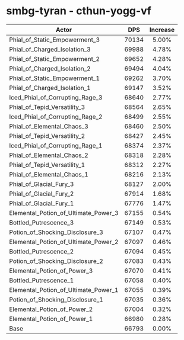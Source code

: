 # smbg-tyran - cthun-yogg-vf
| Actor | DPS | Increase |
|---|:---:|:---:|
|Phial_of_Static_Empowerment_3|70134|5.00%|
|Phial_of_Charged_Isolation_3|69988|4.78%|
|Phial_of_Static_Empowerment_2|69652|4.28%|
|Phial_of_Charged_Isolation_2|69494|4.04%|
|Phial_of_Static_Empowerment_1|69262|3.70%|
|Phial_of_Charged_Isolation_1|69147|3.52%|
|Iced_Phial_of_Corrupting_Rage_3|68640|2.77%|
|Phial_of_Tepid_Versatility_3|68564|2.65%|
|Iced_Phial_of_Corrupting_Rage_2|68499|2.55%|
|Phial_of_Elemental_Chaos_3|68460|2.50%|
|Phial_of_Tepid_Versatility_2|68427|2.45%|
|Iced_Phial_of_Corrupting_Rage_1|68374|2.37%|
|Phial_of_Elemental_Chaos_2|68318|2.28%|
|Phial_of_Tepid_Versatility_1|68312|2.27%|
|Phial_of_Elemental_Chaos_1|68216|2.13%|
|Phial_of_Glacial_Fury_3|68127|2.00%|
|Phial_of_Glacial_Fury_2|67914|1.68%|
|Phial_of_Glacial_Fury_1|67776|1.47%|
|Elemental_Potion_of_Ultimate_Power_3|67155|0.54%|
|Bottled_Putrescence_3|67149|0.53%|
|Potion_of_Shocking_Disclosure_3|67107|0.47%|
|Elemental_Potion_of_Ultimate_Power_2|67097|0.46%|
|Bottled_Putrescence_2|67094|0.45%|
|Potion_of_Shocking_Disclosure_2|67083|0.43%|
|Elemental_Potion_of_Power_3|67070|0.41%|
|Bottled_Putrescence_1|67058|0.40%|
|Elemental_Potion_of_Ultimate_Power_1|67055|0.39%|
|Potion_of_Shocking_Disclosure_1|67035|0.36%|
|Elemental_Potion_of_Power_2|67004|0.32%|
|Elemental_Potion_of_Power_1|66980|0.28%|
|Base|66793|0.00%|
